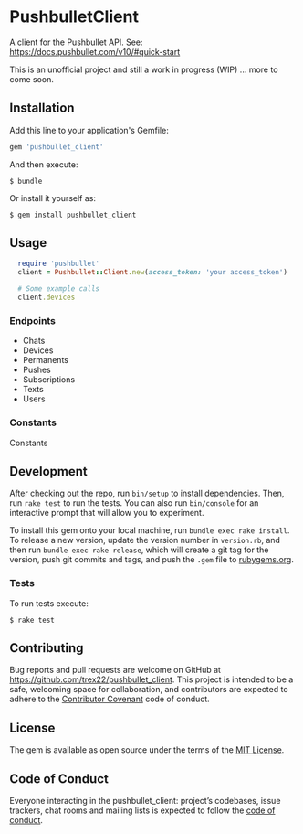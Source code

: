 # PushbulletClient
A client for the Pushbullet API. See: https://docs.pushbullet.com/v10/#quick-start

This is an unofficial project and still a work in progress (WIP) ... more to come soon.

## Installation

Add this line to your application's Gemfile:

```ruby
gem 'pushbullet_client'
```

And then execute:

    $ bundle

Or install it yourself as:

    $ gem install pushbullet_client

## Usage

```ruby
  require 'pushbullet'
  client = Pushbullet::Client.new(access_token: 'your access_token')

  # Some example calls
  client.devices

```

### Endpoints
  - Chats
  - Devices
  - Permanents
  - Pushes
  - Subscriptions
  - Texts
  - Users

### Constants
  Constants

## Development

After checking out the repo, run `bin/setup` to install dependencies. Then, run `rake test` to run the tests. You can also run `bin/console` for an interactive prompt that will allow you to experiment.

To install this gem onto your local machine, run `bundle exec rake install`. To release a new version, update the version number in `version.rb`, and then run `bundle exec rake release`, which will create a git tag for the version, push git commits and tags, and push the `.gem` file to [rubygems.org](https://rubygems.org).

### Tests
To run tests execute:

    $ rake test

## Contributing

Bug reports and pull requests are welcome on GitHub at https://github.com/trex22/pushbullet_client. This project is intended to be a safe, welcoming space for collaboration, and contributors are expected to adhere to the [Contributor Covenant](http://contributor-covenant.org) code of conduct.

## License

The gem is available as open source under the terms of the [MIT License](https://opensource.org/licenses/MIT).

## Code of Conduct

Everyone interacting in the pushbullet_client: project’s codebases, issue trackers, chat rooms and mailing lists is expected to follow the [code of conduct](https://github.com/trex22/pushbullet_client/blob/master/CODE_OF_CONDUCT.md).
